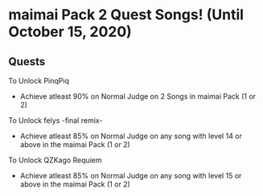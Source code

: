 # maimai Pack 2 Quest Songs! (Until October 15, 2020)

## Quests

To Unlock PinqPiq

- Achieve atleast 90% on Normal Judge on 2 Songs in maimai Pack (1 or 2)

To Unlock felys -final remix-

- Achieve atleast 85% on Normal Judge on any song with level 14 or above in the maimai Pack (1 or 2)

To Unlock QZKago Requiem

- Achieve atleast 85% on Normal Judge on any song with level 15 or above in the maimai Pack (1 or 2)
